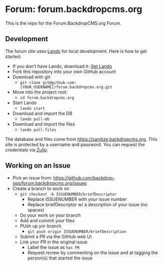 Forum: forum.backdropcms.org
============================

This is the repo for the Forum.BackdropCMS.org Forum.

Development
-----------

The forum site uses [Lando](https://docs.lando.dev/) for local development. Here
is how to get started:

* If you don't have Lando, download it: [Get Lando](https://lando.dev/download/)
* Fork this repository into your own GitHub account
* Download with git:
  * `git clone git@github.com:[YOUR_USERNAME]/forum.backdropcms.org.git`
* Move into the project root:
  * `cd forum.backdropcms.org`
* Start Lando
  * `lando start`
* Download and import the DB
  * `lando pull-db`
* Download and import the files
  * `lando pull-files`

The database and files come from https://sanitize.backdropcms.org. This site is
protected by a username and password. You can request the credentials via
[Zulip](https://backdrop.zulipchat.com/login/).

Working on an Issue
-------------------

* Pick an issue from:
  https://github.com/backdrop-ops/forum.backdropcms.org/issues
* Create a branch to work on
  * `git checkout -b ISSUENUMBER/briefDescriptor`
    * Replace ISSUENUMBER with your issue number
    * Replace briefDescriptor w/ a description of your issue (no spaces)
  * Do your work on your branch
  * Add and commit your files
  * PUsh up yor branch
    * `git push origin ISSUENUMBER/briefDescription`
  * Submit a PR via the GitHub web UI
  * Link your PR in the original issue
    * Label the issue as `has PR`
    * Request review by commenting on the issue and at tagging the person(s)
      that started the issue
